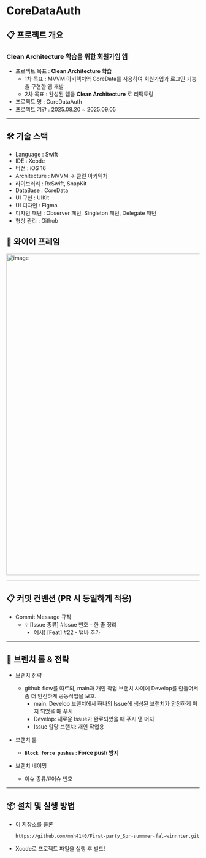 # CoreDataAuth
## 📋 프로젝트 개요
### Clean Architecture 학습을 위한 회원가입 앱
- 프로젝트 목표 : **Clean Architecture 학습**
  - 1차 목표 : MVVM 아키텍처와 CoreData를 사용하여 회원가입과 로그인 기능을 구현한 앱 개발
  - 2차 목표 : 완성된 앱을 **Clean Architecture** 로 리팩토링
- 프로젝트 명 : CoreDataAuth
- 프로젝트 기간 : 2025.08.20 ~ 2025.09.05

---

## 🛠️ 기술 스택
- Language : Swift
- IDE : Xcode
- 버전 : iOS 16
- Architecture : MVVM -> 클린 아키텍처
- 라이브러리 : RxSwift, SnapKit
- DataBase : CoreData
- UI 구현 : UIKit
- UI 디자인 : Figma
- 디자인 패턴 : Observer 패턴, Singleton 패턴, Delegate 패턴
- 형상 관리 : Github

## 🎨 와이어 프레임
<!--<img width="566" height="877" alt="image" src="https://github.com/user-attachments/assets/54046082-577f-4fe3-bbf4-884ebc555c5b" />-->
<img width="566" height="838" alt="image" src="https://github.com/user-attachments/assets/fa2d45a3-0b20-4646-9023-1678fd440c5b" />

---

<!--
## 📱 주요 기능
### 1. 날씨 
#### 1-1. 현재 날씨
- 사용자 위치 기반 현재 날씨 데이터 표시
#### 1-2. 3시간 예보
- 3시간 단위의 기온과 날씨 표시
#### 1-3. 5일간 날씨
- 5일간의 하루 단위 최저, 최고 기온과 날씨, 강수량을 표시
### 2. 옷 추천
- 현재 날씨 데이터를 기반으로 어울리는 옷 추천 (예: 더운 날씨에는 반팔 반바지)
  - 비와 눈 예보을 먼저 확인 후 옷 추천
  - 각 온도에 맞는 옷차림 16가지 추천
### 3. 주소 검색 기능
- 검색 화면에서 주소를 검색기능
- 검색한 주소를 선택 시, 사용자의 위치가 선택한 주소로 변경
- 주소가 변경되면서, 변경된 주소의 날씨 데이터를 보여줌
### 4. 섭씨, 화씨 변경 기능
- 설정 화면에서 섭씨, 화씨 변경 가능
### 5. Pull to Refresh 기능
- 화면을 위로 잡아 당기면, 날씨 데이터가 새로고치 됨
---
-->

<!--
## 📁 디렉터리 구조
```
## 디렉터리 구조

CoreDataAuth
├── App
│ ├── AppDelegate.swift
│ └── SceneDelegate.swift
│
├── Common
│ ├── LocationManager
│ │ ├── Model
│ │ │ ├── ForwardGeocoding.swift
│ │ │ ├── ReverseGeocoding.swift
│ │ │ ├── LocationManager.swift
│ │ │ └── LocationNetworkManager.swift
│ │
│ ├── NetworkManager
│ │ └── NetworkManager.swift
│
├── Model
│ ├── CustomForecastList.swift
│ ├── OutfitRecommendation.swift
│ ├── WeatherForecast.swift
│ └── WeatherResponse.swift
│
├── View
│ ├── CollectionViewCell
│ │ ├── CellBackground.swift
│ │ ├── ClothesCell.swift
│ │ ├── ForecastListCell.swift
│ │ ├── MainCell.swift
│ │ ├── TempProgressBar.swift
│ │ └── TenDayForecastCell.swift
│ │
│ ├── Main
│ │ └── MainViewController.swift
│ │
│ ├── Search
│ │ ├── SearchResultCell.swift
│ │ └── SearchViewController.swift
│ │
│ └── Settings
│ └── SettingsViewController.swift
│
├── ViewModel
│ ├── Clothes
│ │ └── ClothesViewModel.swift
│ │
│ ├── Location
│ │ └── LocationViewModel.swift
│ │
│ └── Main
│ └── MainViewModel.swift
```
---
-->


## 📋 커밋 컨벤션 (PR 시 동일하게 적용)
- Commit Message 규칙
  - 💡 [Issue 종류] #Issue 번호 - 한 줄 정리
    - 예시) [Feat] #22 - 탭바 추가

---

## 📌 브렌치 룰 & 전략
- 브랜치 전략
    - github flow를 따르되, main과 개인 작업 브랜치 사이에 Develop를 만들어서 좀 더 안전하게 공동작업을 보호.
        - main: Develop 브랜치에서 하나의 Issue에 생성된 브랜치가 안전하게 머지 되었을 때 푸시
        - Develop: 새로운 Issue가 완료되었을 때 푸시 앤 머지
        - Issue 할당 브랜치: 개인 작업용
        
- 브랜치 룰
    - **`Block force pushes` : Force push 방지**
        
- 브랜치 네이밍
    - 이슈 종류/#이슈 번호
 
---

## 📦 설치 및 실행 방법
- 이 저장소를 클론
  ```bash
  https://github.com/mnh4140/First-party_Spr-summmer-fal-winnnter.git
  ```
- Xcode로 프로젝트 파일을 실행 후 빌드!
